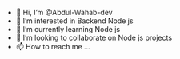 - 👋 Hi, I’m @Abdul-Wahab-dev
- 👀 I’m interested in Backend Node js
- 🌱 I’m currently learning Node js
- 💞️ I’m looking to collaborate on Node js projects
- 📫 How to reach me ...

<!---
Abdul-Wahab-dev/Abdul-Wahab-dev is a ✨ special ✨ repository because its `README.md` (this file) appears on your GitHub profile.
You can click the Preview link to take a look at your changes.
--->
